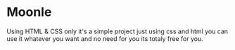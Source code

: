 # Moonle
Using HTML &amp; CSS only
it's a simple project just using css and html 
you can use it whatever you want 
and no need for you 
its totaly free for you.
